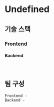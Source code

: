 # Undefined


## 기술 스택
### Frontend
    

#### Backend
    
<br>

## 팀 구성
    Frontend -
    Backend -
    
<br>
